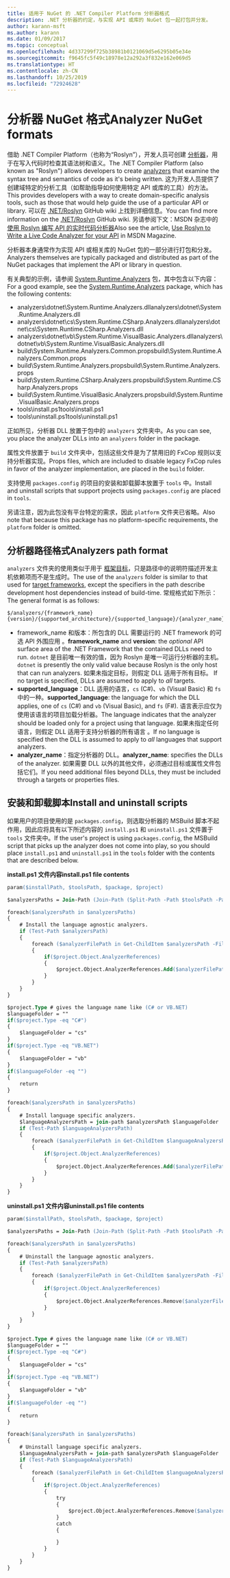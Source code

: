 ```yaml
---
title: 适用于 NuGet 的 .NET Compiler Platform 分析器格式
description: .NET 分析器的约定，与实现 API 或库的 NuGet 包一起打包并分发。
author: karann-msft
ms.author: karann
ms.date: 01/09/2017
ms.topic: conceptual
ms.openlocfilehash: 4d337299f725b38981b0121069d5e6295b05e34e
ms.sourcegitcommit: f9645fc5f49c18978e12a292a3f832e162e069d5
ms.translationtype: HT
ms.contentlocale: zh-CN
ms.lasthandoff: 10/25/2019
ms.locfileid: "72924628"
---
```

# <a name="analyzer-nuget-formats"></a><span data-ttu-id="9d6e5-103">分析器 NuGet 格式</span><span class="sxs-lookup"><span data-stu-id="9d6e5-103">Analyzer NuGet formats</span></span>

<span data-ttu-id="9d6e5-104">借助 .NET Compiler Platform（也称为“Roslyn”），开发人员可创建 [分析器](https://github.com/dotnet/roslyn/wiki/How-To-Write-a-C%23-Analyzer-and-Code-Fix)，用于在写入代码时检查其语法树和语义。</span><span class="sxs-lookup"><span data-stu-id="9d6e5-104">The .NET Compiler Platform (also known as "Roslyn") allows developers to create [analyzers](https://github.com/dotnet/roslyn/wiki/How-To-Write-a-C%23-Analyzer-and-Code-Fix) that examine the syntax tree and semantics of code as it's being written.</span></span> <span data-ttu-id="9d6e5-105">这为开发人员提供了创建域特定的分析工具（如帮助指导如何使用特定 API 或库的工具）的方法。</span><span class="sxs-lookup"><span data-stu-id="9d6e5-105">This provides developers with a way to create domain-specific analysis tools, such as those that would help guide the use of a particular API or library.</span></span> <span data-ttu-id="9d6e5-106">可以在 [.NET/Roslyn](https://github.com/dotnet/roslyn/wiki) GitHub wiki 上找到详细信息。</span><span class="sxs-lookup"><span data-stu-id="9d6e5-106">You can find more information on the [.NET/Roslyn](https://github.com/dotnet/roslyn/wiki) GitHub wiki.</span></span> <span data-ttu-id="9d6e5-107">另请参阅下文：MSDN 杂志中的[使用 Roslyn 编写 API 的实时代码分析器](https://msdn.microsoft.com/magazine/dn879356.aspx)</span><span class="sxs-lookup"><span data-stu-id="9d6e5-107">Also see the article, [Use Roslyn to Write a Live Code Analyzer for your API](https://msdn.microsoft.com/magazine/dn879356.aspx) in MSDN Magazine.</span></span>

<span data-ttu-id="9d6e5-108">分析器本身通常作为实现 API 或相关库的 NuGet 包的一部分进行打包和分发。</span><span class="sxs-lookup"><span data-stu-id="9d6e5-108">Analyzers themselves are typically packaged and distributed as part of the NuGet packages that implement the API or library in question.</span></span>

<span data-ttu-id="9d6e5-109">有关典型的示例，请参阅 [System.Runtime.Analyzers](https://www.nuget.org/packages/System.Runtime.Analyzers) 包，其中包含以下内容：</span><span class="sxs-lookup"><span data-stu-id="9d6e5-109">For a good example, see the [System.Runtime.Analyzers](https://www.nuget.org/packages/System.Runtime.Analyzers) package, which has the following contents:</span></span>

- <span data-ttu-id="9d6e5-110">analyzers\dotnet\System.Runtime.Analyzers.dll</span><span class="sxs-lookup"><span data-stu-id="9d6e5-110">analyzers\dotnet\System.Runtime.Analyzers.dll</span></span>
- <span data-ttu-id="9d6e5-111">analyzers\dotnet\cs\System.Runtime.CSharp.Analyzers.dll</span><span class="sxs-lookup"><span data-stu-id="9d6e5-111">analyzers\dotnet\cs\System.Runtime.CSharp.Analyzers.dll</span></span>
- <span data-ttu-id="9d6e5-112">analyzers\dotnet\vb\System.Runtime.VisualBasic.Analyzers.dll</span><span class="sxs-lookup"><span data-stu-id="9d6e5-112">analyzers\dotnet\vb\System.Runtime.VisualBasic.Analyzers.dll</span></span>
- <span data-ttu-id="9d6e5-113">build\System.Runtime.Analyzers.Common.props</span><span class="sxs-lookup"><span data-stu-id="9d6e5-113">build\System.Runtime.Analyzers.Common.props</span></span>
- <span data-ttu-id="9d6e5-114">build\System.Runtime.Analyzers.props</span><span class="sxs-lookup"><span data-stu-id="9d6e5-114">build\System.Runtime.Analyzers.props</span></span>
- <span data-ttu-id="9d6e5-115">build\System.Runtime.CSharp.Analyzers.props</span><span class="sxs-lookup"><span data-stu-id="9d6e5-115">build\System.Runtime.CSharp.Analyzers.props</span></span>
- <span data-ttu-id="9d6e5-116">build\System.Runtime.VisualBasic.Analyzers.props</span><span class="sxs-lookup"><span data-stu-id="9d6e5-116">build\System.Runtime.VisualBasic.Analyzers.props</span></span>
- <span data-ttu-id="9d6e5-117">tools\install.ps1</span><span class="sxs-lookup"><span data-stu-id="9d6e5-117">tools\install.ps1</span></span>
- <span data-ttu-id="9d6e5-118">tools\uninstall.ps1</span><span class="sxs-lookup"><span data-stu-id="9d6e5-118">tools\uninstall.ps1</span></span>

<span data-ttu-id="9d6e5-119">正如所见，分析器 DLL 放置于包中的 `analyzers` 文件夹中。</span><span class="sxs-lookup"><span data-stu-id="9d6e5-119">As you can see, you place the analyzer DLLs into an `analyzers` folder in the package.</span></span>

<span data-ttu-id="9d6e5-120">属性文件放置于 `build` 文件夹中，包括这些文件是为了禁用旧的 FxCop 规则以支持分析器实现。</span><span class="sxs-lookup"><span data-stu-id="9d6e5-120">Props files, which are included to disable legacy FxCop rules in favor of the analyzer implementation, are placed in the `build` folder.</span></span>

<span data-ttu-id="9d6e5-121">支持使用 `packages.config` 的项目的安装和卸载脚本放置于 `tools` 中。</span><span class="sxs-lookup"><span data-stu-id="9d6e5-121">Install and uninstall scripts that support projects using `packages.config` are placed in `tools`.</span></span>

<span data-ttu-id="9d6e5-122">另请注意，因为此包没有平台特定的需求，因此 `platform` 文件夹已省略。</span><span class="sxs-lookup"><span data-stu-id="9d6e5-122">Also note that because this package has no platform-specific requirements, the `platform` folder is omitted.</span></span>


## <a name="analyzers-path-format"></a><span data-ttu-id="9d6e5-123">分析器路径格式</span><span class="sxs-lookup"><span data-stu-id="9d6e5-123">Analyzers path format</span></span>

<span data-ttu-id="9d6e5-124">`analyzers` 文件夹的使用类似于用于 [框架目标](../create-packages/supporting-multiple-target-frameworks.md)，只是路径中的说明符描述开发主机依赖项而不是生成时。</span><span class="sxs-lookup"><span data-stu-id="9d6e5-124">The use of the `analyzers` folder is similar to that used for [target frameworks](../create-packages/supporting-multiple-target-frameworks.md), except the specifiers in the path describe development host dependencies instead of build-time.</span></span> <span data-ttu-id="9d6e5-125">常规格式如下所示：</span><span class="sxs-lookup"><span data-stu-id="9d6e5-125">The general format is as follows:</span></span>

    $/analyzers/{framework_name}{version}/{supported_architecture}/{supported_language}/{analyzer_name}.dll

- <span data-ttu-id="9d6e5-126">framework_name 和版本：所包含的 DLL 需要运行的 .NET framework 的可选 API 外围应用    。</span><span class="sxs-lookup"><span data-stu-id="9d6e5-126">**framework_name** and **version**: the *optional* API surface area of the .NET Framework that the contained DLLs need to run.</span></span> <span data-ttu-id="9d6e5-127">`dotnet` 是目前唯一有效的值，因为 Roslyn 是唯一可运行分析器的主机。</span><span class="sxs-lookup"><span data-stu-id="9d6e5-127">`dotnet` is presently the only valid value because Roslyn is the only host that can run analyzers.</span></span> <span data-ttu-id="9d6e5-128">如果未指定目标，则假定 DLL 适用于所有目标。 </span><span class="sxs-lookup"><span data-stu-id="9d6e5-128">If no target is specified, DLLs are assumed to apply to *all* targets.</span></span>
- <span data-ttu-id="9d6e5-129">**supported_language**：DLL 适用的语言，`cs` (C#)、`vb` (Visual Basic) 和 `fs` 中的一种。</span><span class="sxs-lookup"><span data-stu-id="9d6e5-129">**supported_language**: the language for which the DLL applies, one of `cs` (C#) and `vb` (Visual Basic), and `fs` (F#).</span></span> <span data-ttu-id="9d6e5-130">语言表示应仅为使用该语言的项目加载分析器。</span><span class="sxs-lookup"><span data-stu-id="9d6e5-130">The language indicates that the analyzer should be loaded only for a project using that language.</span></span> <span data-ttu-id="9d6e5-131">如果未指定任何语言，则假定 DLL 适用于支持分析器的所有语言  。</span><span class="sxs-lookup"><span data-stu-id="9d6e5-131">If no language is specified then the DLL is assumed to apply to *all* languages that support analyzers.</span></span>
- <span data-ttu-id="9d6e5-132">**analyzer_name**：指定分析器的 DLL。</span><span class="sxs-lookup"><span data-stu-id="9d6e5-132">**analyzer_name**: specifies the DLLs of the analyzer.</span></span> <span data-ttu-id="9d6e5-133">如果需要 DLL 以外的其他文件，必须通过目标或属性文件包括它们。</span><span class="sxs-lookup"><span data-stu-id="9d6e5-133">If you need additional files beyond DLLs, they must be included through a targets or properties files.</span></span>


## <a name="install-and-uninstall-scripts"></a><span data-ttu-id="9d6e5-134">安装和卸载脚本</span><span class="sxs-lookup"><span data-stu-id="9d6e5-134">Install and uninstall scripts</span></span>

<span data-ttu-id="9d6e5-135">如果用户的项目使用的是 `packages.config`，则选取分析器的 MSBuild 脚本不起作用，因此应将具有以下所述内容的 `install.ps1` 和 `uninstall.ps1` 文件置于 `tools` 文件夹中。</span><span class="sxs-lookup"><span data-stu-id="9d6e5-135">If the user's project is using `packages.config`, the MSBuild script that picks up the analyzer does not come into play, so you should place `install.ps1` and `uninstall.ps1` in the `tools` folder with the contents that are described below.</span></span>

<span data-ttu-id="9d6e5-136">**install.ps1 文件内容**</span><span class="sxs-lookup"><span data-stu-id="9d6e5-136">**install.ps1 file contents**</span></span>

```ps
param($installPath, $toolsPath, $package, $project)

$analyzersPaths = Join-Path (Join-Path (Split-Path -Path $toolsPath -Parent) "analyzers" ) * -Resolve

foreach($analyzersPath in $analyzersPaths)
{
    # Install the language agnostic analyzers.
    if (Test-Path $analyzersPath)
    {
        foreach ($analyzerFilePath in Get-ChildItem $analyzersPath -Filter *.dll)
        {
            if($project.Object.AnalyzerReferences)
            {
                $project.Object.AnalyzerReferences.Add($analyzerFilePath.FullName)
            }
        }
    }
}

$project.Type # gives the language name like (C# or VB.NET)
$languageFolder = ""
if($project.Type -eq "C#")
{
    $languageFolder = "cs"
}
if($project.Type -eq "VB.NET")
{
    $languageFolder = "vb"
}
if($languageFolder -eq "")
{
    return
}

foreach($analyzersPath in $analyzersPaths)
{
    # Install language specific analyzers.
    $languageAnalyzersPath = join-path $analyzersPath $languageFolder
    if (Test-Path $languageAnalyzersPath)
    {
        foreach ($analyzerFilePath in Get-ChildItem $languageAnalyzersPath -Filter *.dll)
        {
            if($project.Object.AnalyzerReferences)
            {
                $project.Object.AnalyzerReferences.Add($analyzerFilePath.FullName)
            }
        }
    }
}
```


<span data-ttu-id="9d6e5-137">**uninstall.ps1 文件内容**</span><span class="sxs-lookup"><span data-stu-id="9d6e5-137">**uninstall.ps1 file contents**</span></span>

```ps
param($installPath, $toolsPath, $package, $project)

$analyzersPaths = Join-Path (Join-Path (Split-Path -Path $toolsPath -Parent) "analyzers" ) * -Resolve

foreach($analyzersPath in $analyzersPaths)
{
    # Uninstall the language agnostic analyzers.
    if (Test-Path $analyzersPath)
    {
        foreach ($analyzerFilePath in Get-ChildItem $analyzersPath -Filter *.dll)
        {
            if($project.Object.AnalyzerReferences)
            {
                $project.Object.AnalyzerReferences.Remove($analyzerFilePath.FullName)
            }
        }
    }
}

$project.Type # gives the language name like (C# or VB.NET)
$languageFolder = ""
if($project.Type -eq "C#")
{
    $languageFolder = "cs"
}
if($project.Type -eq "VB.NET")
{
    $languageFolder = "vb"
}
if($languageFolder -eq "")
{
    return
}

foreach($analyzersPath in $analyzersPaths)
{
    # Uninstall language specific analyzers.
    $languageAnalyzersPath = join-path $analyzersPath $languageFolder
    if (Test-Path $languageAnalyzersPath)
    {
        foreach ($analyzerFilePath in Get-ChildItem $languageAnalyzersPath -Filter *.dll)
        {
            if($project.Object.AnalyzerReferences)
            {
                try
                {
                    $project.Object.AnalyzerReferences.Remove($analyzerFilePath.FullName)
                }
                catch
                {

                }
            }
        }
    }
}
```

